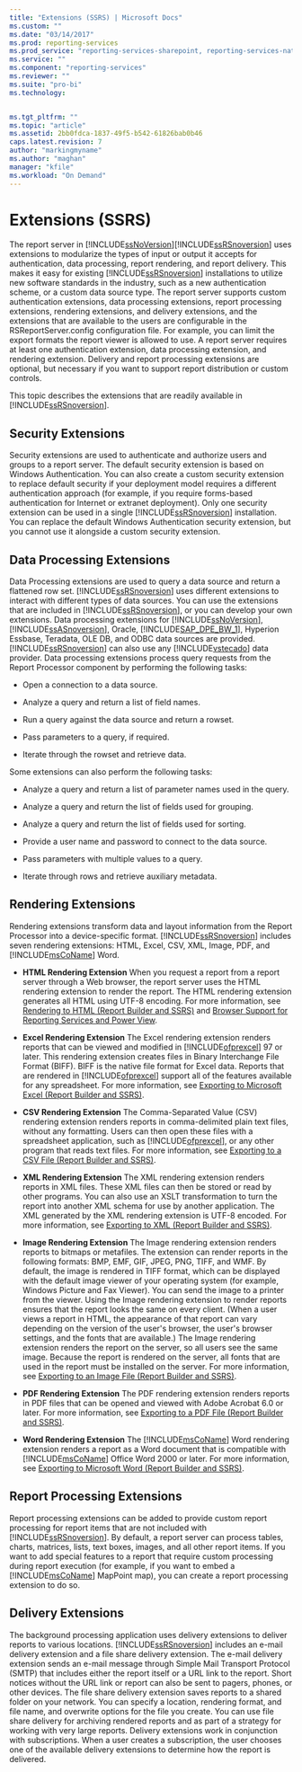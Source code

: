 ```yaml
---
title: "Extensions (SSRS) | Microsoft Docs"
ms.custom: ""
ms.date: "03/14/2017"
ms.prod: reporting-services
ms.prod_service: "reporting-services-sharepoint, reporting-services-native"
ms.service: ""
ms.component: "reporting-services"
ms.reviewer: ""
ms.suite: "pro-bi"
ms.technology: 


ms.tgt_pltfrm: ""
ms.topic: "article"
ms.assetid: 2bb0fdca-1837-49f5-b542-61826bab0b46
caps.latest.revision: 7
author: "markingmyname"
ms.author: "maghan"
manager: "kfile"
ms.workload: "On Demand"
---
```

# Extensions (SSRS)
  The report server in [!INCLUDE[ssNoVersion](../includes/ssnoversion-md.md)][!INCLUDE[ssRSnoversion](../includes/ssrsnoversion-md.md)] uses extensions to modularize the types of input or output it accepts for authentication, data processing, report rendering, and report delivery. This makes it easy for existing [!INCLUDE[ssRSnoversion](../includes/ssrsnoversion-md.md)] installations to utilize new software standards in the industry, such as a new authentication scheme, or a custom data source type. The report server supports custom authentication extensions, data processing extensions, report processing extensions, rendering extensions, and delivery extensions, and the extensions that are available to the users are configurable in the RSReportServer.config configuration file. For example, you can limit the export formats the report viewer is allowed to use. A report server requires at least one authentication extension, data processing extension, and rendering extension. Delivery and report processing extensions are optional, but necessary if you want to support report distribution or custom controls.  
  
 This topic describes the extensions that are readily available in [!INCLUDE[ssRSnoversion](../includes/ssrsnoversion-md.md)].  
  
## Security Extensions  
 Security extensions are used to authenticate and authorize users and groups to a report server. The default security extension is based on Windows Authentication. You can also create a custom security extension to replace default security if your deployment model requires a different authentication approach (for example, if you require forms-based authentication for Internet or extranet deployment). Only one security extension can be used in a single [!INCLUDE[ssRSnoversion](../includes/ssrsnoversion-md.md)] installation. You can replace the default Windows Authentication security extension, but you cannot use it alongside a custom security extension.  
  
## Data Processing Extensions  
 Data Processing extensions are used to query a data source and return a flattened row set. [!INCLUDE[ssRSnoversion](../includes/ssrsnoversion-md.md)] uses different extensions to interact with different types of data sources. You can use the extensions that are included in [!INCLUDE[ssRSnoversion](../includes/ssrsnoversion-md.md)], or you can develop your own extensions. Data processing extensions for [!INCLUDE[ssNoVersion](../includes/ssnoversion-md.md)], [!INCLUDE[ssASnoversion](../includes/ssasnoversion-md.md)], Oracle, [!INCLUDE[SAP_DPE_BW_1](../includes/sap-dpe-bw-1-md.md)], Hyperion Essbase, Teradata, OLE DB, and ODBC data sources are provided. [!INCLUDE[ssRSnoversion](../includes/ssrsnoversion-md.md)] can also use any [!INCLUDE[vstecado](../includes/vstecado-md.md)] data provider. Data processing extensions process query requests from the Report Processor component by performing the following tasks:  
  
-   Open a connection to a data source.  
  
-   Analyze a query and return a list of field names.  
  
-   Run a query against the data source and return a rowset.  
  
-   Pass parameters to a query, if required.  
  
-   Iterate through the rowset and retrieve data.  
  
 Some extensions can also perform the following tasks:  
  
-   Analyze a query and return a list of parameter names used in the query.  
  
-   Analyze a query and return the list of fields used for grouping.  
  
-   Analyze a query and return the list of fields used for sorting.  
  
-   Provide a user name and password to connect to the data source.  
  
-   Pass parameters with multiple values to a query.  
  
-   Iterate through rows and retrieve auxiliary metadata.  
  
## Rendering Extensions  
 Rendering extensions transform data and layout information from the Report Processor into a device-specific format. [!INCLUDE[ssRSnoversion](../includes/ssrsnoversion-md.md)] includes seven rendering extensions: HTML, Excel, CSV, XML, Image, PDF, and [!INCLUDE[msCoName](../includes/msconame-md.md)] Word.  
  
-   **HTML Rendering Extension** When you request a report from a report server through a Web browser, the report server uses the HTML rendering extension to render the report. The HTML rendering extension generates all HTML using UTF-8 encoding. For more information, see [Rendering to HTML &#40;Report Builder and SSRS&#41;](../reporting-services/report-builder/rendering-to-html-report-builder-and-ssrs.md) and [Browser Support for Reporting Services and Power View](../reporting-services/browser-support-for-reporting-services-and-power-view.md).  
  
-   **Excel Rendering Extension** The Excel rendering extension renders reports that can be viewed and modified in [!INCLUDE[ofprexcel](../includes/ofprexcel-md.md)] 97 or later. This rendering extension creates files in Binary Interchange File Format (BIFF). BIFF is the native file format for Excel data. Reports that are rendered in [!INCLUDE[ofprexcel](../includes/ofprexcel-md.md)] support all of the features available for any spreadsheet. For more information, see [Exporting to Microsoft Excel &#40;Report Builder and SSRS&#41;](../reporting-services/report-builder/exporting-to-microsoft-excel-report-builder-and-ssrs.md).  
  
-   **CSV Rendering Extension** The Comma-Separated Value (CSV) rendering extension renders reports in comma-delimited plain text files, without any formatting. Users can then open these files with a spreadsheet application, such as [!INCLUDE[ofprexcel](../includes/ofprexcel-md.md)], or any other program that reads text files. For more information, see [Exporting to a CSV File &#40;Report Builder and SSRS&#41;](../reporting-services/report-builder/exporting-to-a-csv-file-report-builder-and-ssrs.md).  
  
-   **XML Rendering Extension** The XML rendering extension renders reports in XML files. These XML files can then be stored or read by other programs. You can also use an XSLT transformation to turn the report into another XML schema for use by another application. The XML generated by the XML rendering extension is UTF-8 encoded. For more information, see [Exporting to XML &#40;Report Builder and SSRS&#41;](../reporting-services/report-builder/exporting-to-xml-report-builder-and-ssrs.md).  
  
-   **Image Rendering Extension** The Image rendering extension renders reports to bitmaps or metafiles. The extension can render reports in the following formats: BMP, EMF, GIF, JPEG, PNG, TIFF, and WMF. By default, the image is rendered in TIFF format, which can be displayed with the default image viewer of your operating system (for example, Windows Picture and Fax Viewer). You can send the image to a printer from the viewer. Using the Image rendering extension to render reports ensures that the report looks the same on every client. (When a user views a report in HTML, the appearance of that report can vary depending on the version of the user's browser, the user's browser settings, and the fonts that are available.) The Image rendering extension renders the report on the server, so all users see the same image. Because the report is rendered on the server, all fonts that are used in the report must be installed on the server. For more information, see [Exporting to an Image File &#40;Report Builder and SSRS&#41;](../reporting-services/report-builder/exporting-to-an-image-file-report-builder-and-ssrs.md).  
  
-   **PDF Rendering Extension** The PDF rendering extension renders reports in PDF files that can be opened and viewed with Adobe Acrobat 6.0 or later. For more information, see [Exporting to a PDF File &#40;Report Builder and SSRS&#41;](../reporting-services/report-builder/exporting-to-a-pdf-file-report-builder-and-ssrs.md).  
  
-   **Word Rendering Extension** The [!INCLUDE[msCoName](../includes/msconame-md.md)] Word rendering extension renders a report as a Word document that is compatible with [!INCLUDE[msCoName](../includes/msconame-md.md)] Office Word 2000 or later. For more information, see [Exporting to Microsoft Word &#40;Report Builder and SSRS&#41;](../reporting-services/report-builder/exporting-to-microsoft-word-report-builder-and-ssrs.md).  
  
## Report Processing Extensions  
 Report processing extensions can be added to provide custom report processing for report items that are not included with [!INCLUDE[ssRSnoversion](../includes/ssrsnoversion-md.md)]. By default, a report server can process tables, charts, matrices, lists, text boxes, images, and all other report items. If you want to add special features to a report that require custom processing during report execution (for example, if you want to embed a [!INCLUDE[msCoName](../includes/msconame-md.md)] MapPoint map), you can create a report processing extension to do so.  
  
## Delivery Extensions  
 The background processing application uses delivery extensions to deliver reports to various locations. [!INCLUDE[ssRSnoversion](../includes/ssrsnoversion-md.md)] includes an e-mail delivery extension and a file share delivery extension. The e-mail delivery extension sends an e-mail message through Simple Mail Transport Protocol (SMTP) that includes either the report itself or a URL link to the report. Short notices without the URL link or report can also be sent to pagers, phones, or other devices. The file share delivery extension saves reports to a shared folder on your network. You can specify a location, rendering format, and file name, and overwrite options for the file you create. You can use file share delivery for archiving rendered reports and as part of a strategy for working with very large reports. Delivery extensions work in conjunction with subscriptions. When a user creates a subscription, the user chooses one of the available delivery extensions to determine how the report is delivered.  
  
  
